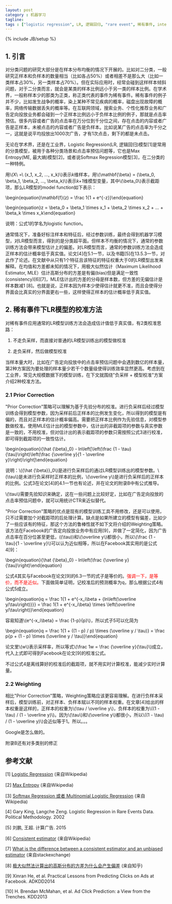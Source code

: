 ```yaml
---
layout: post
category : 机器学习
tagline: 
tags : ["logistic regression", LR, 逻辑回归, "rare event", 稀有事件, intercept, 截距]
---
```

{% include JB/setup %}

## 1. 引言

对分类问题的研究大部分是在样本分布均衡的情况下开展的。比如对二分类，一般研究正样本和负样本的数量相当（比如各占50%）或者相差不是那么大（比如一类样本占30%，另一类样本占70%）。但在实际应用时，经常会碰到这样样本倾斜问题，对于二分类而言，就会是某类的样本比例远小于另一类的样本比例。在学术界，一般称样本少的那类为正类，称正类代表的事件为稀有事件。稀有事件的例子并不少，比如发生战争的概率，染上某种不常见疾病的概率，磁盘出现故障的概率，网络传输数据丢失的概率等。在互联网领域，搜索业务、个性化推荐业务和广告定向投放业务都会碰到一个正样本比例远小于负样本比例的例子，那就是点击率预估。很多内容或者广告的点击率在万分位到千分位之间，存在点击的内容或者广告是正样本，未被点击的内容或者广告是负样本。比如说某广告的点击率为千分之一，这就是说平均投放出1000次广告，才有1次点击，剩下的都是未点击。

无论在学术界，还是在工业界，Logistic Regression(LR, 逻辑回归)模型[1]是常用的分类模型，被用于各种分类场景和点击率预估问题等，它也是Max Entropy(ME, 最大熵)模型[2]，或者说Softmax Regression模型[3]，在二分类的一种特例。

用\\(X\ =\ (x_1, x_2, ..., x_k)\\)表示*k*维样本，用\\(\mathbf{\beta} = (\beta_0, \beta_1, \beta_2, ..., \beta_k)\\)表示*k+1*维模型变量，其中\\(\beta_0\\)表示截距项，那么LR模型的model function如下表示：

\begin{equation}\mathbf{f}(z) = \frac 1{1 + e^{-z}}\end{equation}

\begin{equation}z = \beta_0 + \beta_1 \times x_1 +  \beta_2 \times x_2 + ... +  \beta_k \times x_k\end{equation}

说明：公式1的学名为logistic function。

通常情况下，准备好标注样本和特征后，经过参数训练，最终会得到机器学习模型，对LR模型而言，得到的是分类超平面。但样本不均衡的情况下，通常的参数训练方法会带来模型估计上的偏差。对LR模型而言，通常的参数训练方法会造成正样本的估计概率低于真实值。论文[4]在5.1一节，以及书籍[5]在13.5.3一节，对此作了论述。在文献中从只有1个特征且该特征的特征权重大于0的LR模型出发来解释。在均值和方差都未知的情况下，用极大似然估计（Maximum Likelihood Estimator, MLE）估计高斯分布的方差是有偏(bias)但是满足一致性(consistency)[6][7]，MLE估计出的方差的分母是样本数，但方差的无偏估计是样本数减1 [8]。也就是说，正样本因为样本少使得估计就更不准，而且会使得分界面会比真实的分界面更右一些，这样使得正样本的估计概率低于真实值。

## 2. 稀有事件下LR模型的校准方法

对稀有事件应用通常的LR模型训练方法会造成估计值低于真实值，有2类校准思路：

1. 不走负采样，而直接对普通的LR模型训练出的模型做校准

2. 走负采样，然后做模型校准

当样本量大时，比如在广告定向投放中的点击率预估问题中会遇到数亿的样本量，第2种方案因为要处理的样本量少若干个数量级使得训练效率显然更高。考虑到在工业界，常见大规模数据下的模型训练，在下文就围绕"负采样 + 模型校准"方案介绍2种校准方法。

### 2.1 Prior Correction

"Prior Correction"策略可以理解为基于先验分布的校准。进行负采样后经过模型训练会得到模型参数，因为采样前后正样本的比例发生变化，所以得到的模型是有偏的，而且对正样本的估计概率偏高。需要把正样本比例作为先验信息，对模型参数做校准。使用MLE估计出的模型参数中，估计出的非截距项的参数与真实参数是一致的，不用校准，但对估计出的表示截距项的参数只需按照公式3进行校准，即可得到截距项的一致性估计。

\begin{equation}{\hat {\beta}_0} - ln\left[\left(\frac {1 - \tau}{\tau}\right)\left(\frac {\overline y}{1 - \overline y}\right)\right]\end{equation}

说明：\\({\hat {\beta}}_0\\)是进行负采样后的通过LR模型训练出的模型参数。\\(\tau\\)是未进行负采样时正样本的比例，\\(\overline y\\)是进行负采样后的正样本的比例。公式3在论文[4]的4.1一节也有论述，并在论文的附录B中有公式推导。

\\(\tau\\)需要先验知识来确定，这在一些问题上比较好定，比如在广告定向投放的点击率预估问题中，就可以用统计CTR来近似替代。

"Prior Correction"策略的优点是现有的模型训练工具不用修改，还是可以使用，只不过需要加个对截距项的后处理计算。缺点是如果所建立的模型有偏差，比如少了一些应该有的特征，那这个方法的鲁棒性就不如下文将介绍的Weighting策略。该方法在Facebook的广告定向投放业务中有应用[9]，并做了一定简化，因为广告点击率在百分位甚至更低，\((\tau\))和\\(\overline y\\)都很小，所以\\(\frac {1 - \tau}{1 - \overline y}\\)可以认为近似相等，所以在Facebook其实用的是公式4[9]：

\begin{equation}{\hat {\beta}_0} - ln\left(\frac {\overline y}{\tau}\right)\end{equation}

公式4其实与Facebook在论文[9]的6.3一节的式子是等价的。<font color='red'>强调一下，是等价，而不是近似。</font>下面做简单证明，记校准后的预测概率为q，那么根据公式4有公式5成立。

\begin{equation}q = \frac 1{1 + e^{-x_i\beta + {ln\left(\overline y/\tau\right)}}} = \frac 1{1 + e^{-x_i\beta} \times \left(\overline y/\tau\right)}\end{equation}

容易知道\\(e^{-x_i\beta} = \frac {1-p}{p}\\)，所以式子5可以化简为

\begin{equation}q = \frac 1{1 + ((1 - p) / p) \times (\overline y / \tau)} = \frac p{p + (1 - p) \times (\overline y / \tau)}\end{equation}

论文里\\(w\\)表示采样率，所以等式\\(\frac 1w = \frac {\overline y}{\tau}\\)成立，代入上式即可得到Facebook在论文[9]的校准公式。

不过公式4是离线算好的校准后的截距项，就不用实时计算校准，能减少实时计算量。

### 2.2 Weighting

相比"Prior Correction"策略，Weighting策略应该更容易理解。在进行负样本采样后，模型训练前，对正样本、负样本赋以不同的样本权重。在文章[4]给出的样本权重是这样的，正样本的权重为\\(\tau / \overline y\\)，负样本的权重为\\((1 - \tau) / (1 - \overline y)\\)。因为\\(\tau\\)和\\(\overline y\\)都很小，所以\\((1 - \tau) / (1 - \overline y)\\)会近似等于1。所以。。。

Google是怎么做的。

附录B还有对多类别的修正

## 参考文献

[1] [Logistic Regression](https://en.wikipedia.org/wiki/Logistic_regression) (来自Wikipedia)

[2] [Max Entropy](https://en.wikipedia.org/wiki/Maximum_entropy_probability_distribution) (来自Wikipedia)

[3] [Softmax Regression 或者 Multinomial Logistic Regression](https://en.wikipedia.org/wiki/Multinomial_logistic_regression) (来自Wikipedia)

[4] Gary King, Langche Zeng. Logistic Regression in Rare Events Data. Political Methodology. 2002

[5] 刘鹏, 王超. 计算广告. 2015

[6] [Consistent estimator](https://en.wikipedia.org/wiki/Consistent_estimator) (来自Wikipedia)

[7] [What is the difference between a consistent estimator and an unbiased estimator](http://stats.stackexchange.com/questions/31036/what-is-the-difference-between-a-consistent-estimator-and-an-unbiased-estimator) (来自stackexchange)

[8] [极大似然法计算出的高斯分布的方差为什么会产生偏差](https://www.zhihu.com/question/28751472) (来自知乎)

[9] Xinran He, et al. Practical Lessons from Predicting Clicks on Ads at Facebook. ADKDD2014

[10] H. Brendan McMahan, et al. Ad Click Prediction: a View from the Trenches. KDD2013
